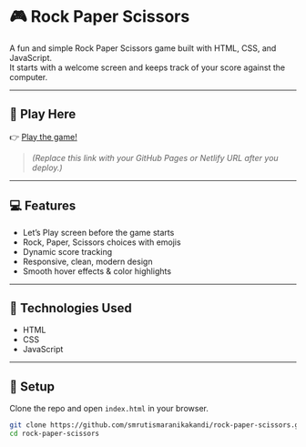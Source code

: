 # 🎮 Rock Paper Scissors

A fun and simple Rock Paper Scissors game built with HTML, CSS, and JavaScript.  
It starts with a welcome screen and keeps track of your score against the computer.

---

## 🚀 Play Here
👉 [Play the game!](https://github.com/smrutismaranikakandi/rock-paper-scissors/) 

> *(Replace this link with your GitHub Pages or Netlify URL after you deploy.)*

---

## 💻 Features
- Let’s Play screen before the game starts
- Rock, Paper, Scissors choices with emojis
- Dynamic score tracking
- Responsive, clean, modern design
- Smooth hover effects & color highlights

---

## 📂 Technologies Used
- HTML
- CSS
- JavaScript

---

## 📝 Setup
Clone the repo and open `index.html` in your browser.
```bash
git clone https://github.com/smrutismaranikakandi/rock-paper-scissors.git
cd rock-paper-scissors
